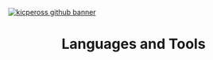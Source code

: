 [![kicpeross github banner](https://i.imgur.com/dicdaJk.png)](https://kicpeross.xyz)
<h1 align="center">Languages and Tools</h1>
